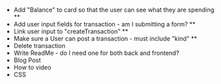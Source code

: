 * Add "Balance" to card so that the user can see what they are spending **
* Add user input fields for transaction - am I submitting a form? **
* Link user input to "createTransaction" **
* Make sure a User can post a transaction - must include "kind" **
* Delete transaction
* Write ReadMe - do I need one for both back and frontend?
* Blog Post
* How to video
* CSS

